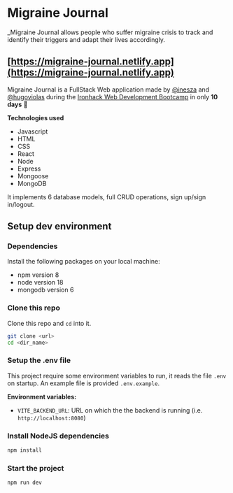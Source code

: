 # Migraine Journal

\_Migraine Journal allows people who suffer migraine crisis to track and identify their triggers and adapt their lives accordingly.

## [https://migraine-journal.netlify.app](https://migraine-journal.netlify.app)

Migraine Journal is a FullStack Web application made by [@inesza](https://github.com/inesza) and [@hugoviolas](https://github.com/hugoviolas) during the [Ironhack Web Development Bootcamp](https://www.ironhack.com/en/web-development) in only **10 days** 🚀

**Technologies used**

- Javascript
- HTML
- CSS
- React
- Node
- Express
- Mongoose
- MongoDB

It implements 6 database models, full CRUD operations, sign up/sign in/logout.

## Setup dev environment

### Dependencies

Install the following packages on your local machine:

- npm version 8
- node version 18
- mongodb version 6

### Clone this repo

Clone this repo and `cd` into it.

```sh
git clone <url>
cd <dir_name>
```

### Setup the .env file

This project require some environment variables to run, it reads the file `.env` on startup. An example file is provided `.env.example`.

**Environment variables:**

- `VITE_BACKEND_URL`: URL on which the the backend is running (i.e. ` http://localhost:8080`)

### Install NodeJS dependencies

```sh
npm install
```

### Start the project

```sh
npm run dev
```
